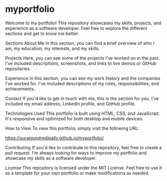 # myportfolio
Welcome to my portfolio! This repository showcases my skills, projects, and experience as a software developer. Feel free to explore the different sections and get to know me better.

Sections About Me In this section, you can find a brief overview of who I am, my education, my interests, and my skills.

Projects Here, you can see some of the projects I've worked on in the past. I've included descriptions, screenshots, and links to live demos or GitHub repositories.

Experience In this section, you can see my work history and the companies I've worked for. I've included descriptions of my roles, responsibilities, and achievements.

Contact If you'd like to get in touch with me, this is the section for you. I've included my email address, LinkedIn profile, and GitHub profile.

Technologies Used This portfolio is built using HTML, CSS, and JavaScript. It's responsive and optimized for both desktop and mobile devices.

How to View To view this portfolio, simply visit the following URL:

https://surajgundredipally.github.io/myportfolio/
 
Contributing If you'd like to contribute to this repository, feel free to create a pull request. I'm always looking for ways to improve my portfolio and showcase my skills as a software developer.

License This repository is licensed under the MIT License. Feel free to use it as a template for your own portfolio or make modifications as needed.
